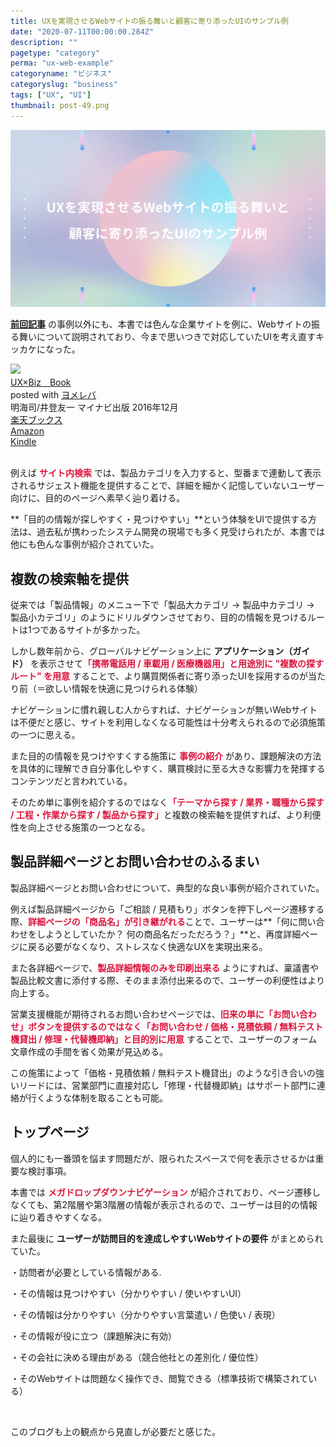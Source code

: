 ```yaml
---
title: UXを実現させるWebサイトの振る舞いと顧客に寄り添ったUIのサンプル例
date: "2020-07-11T00:00:00.284Z"
description: ""
pagetype: "category"
perma: "ux-web-example"
categoryname: "ビジネス"
categoryslug: "business"
tags: ["UX", "UI"]
thumbnail: post-49.png
---
```


![](./post-49.png)

**[前回記事](/post-48/)** の事例以外にも、本書では色んな企業サイトを例に、Webサイトの振る舞いについて説明されており、今まで思いつきで対応していたUIを考え直すキッカケになった。

<div class="cstmreba"><div class="booklink-box"><div class="booklink-image"><a href="https://hb.afl.rakuten.co.jp/hgc/146fe51c.1fd043a3.146fe51d.605dc196/yomereba_main_202007092105376388?pc=http%3A%2F%2Fbooks.rakuten.co.jp%2Frb%2F14584960%2F%3Fscid%3Daf_ich_link_urltxt%26m%3Dhttp%3A%2F%2Fm.rakuten.co.jp%2Fev%2Fbook%2F" target="_blank" ><img src="https://thumbnail.image.rakuten.co.jp/@0_mall/book/cabinet/9067/9784839959067.jpg?_ex=140x140" style="border: none;" /></a></div><div class="booklink-info"><div class="booklink-name"><a href="https://hb.afl.rakuten.co.jp/hgc/146fe51c.1fd043a3.146fe51d.605dc196/yomereba_main_202007092105376388?pc=http%3A%2F%2Fbooks.rakuten.co.jp%2Frb%2F14584960%2F%3Fscid%3Daf_ich_link_urltxt%26m%3Dhttp%3A%2F%2Fm.rakuten.co.jp%2Fev%2Fbook%2F" target="_blank" >UX×Biz　Book</a><div class="booklink-powered-date">posted with <a href="https://yomereba.com" rel="nofollow" target="_blank">ヨメレバ</a></div></div><div class="booklink-detail">明海司/井登友一 マイナビ出版 2016年12月    </div><div class="booklink-link2"><div class="shoplinkrakuten"><a href="https://hb.afl.rakuten.co.jp/hgc/146fe51c.1fd043a3.146fe51d.605dc196/yomereba_main_202007092105376388?pc=http%3A%2F%2Fbooks.rakuten.co.jp%2Frb%2F14584960%2F%3Fscid%3Daf_ich_link_urltxt%26m%3Dhttp%3A%2F%2Fm.rakuten.co.jp%2Fev%2Fbook%2F" target="_blank" >楽天ブックス</a></div><div class="shoplinkamazon"><a href="https://www.amazon.co.jp/exec/obidos/asin/4839959064/kanon123-22/" target="_blank" >Amazon</a></div><div class="shoplinkkindle"><a href="https://www.amazon.co.jp/gp/search?keywords=UX%C3%97Biz%E3%80%80Book&__mk_ja_JP=%83J%83%5E%83J%83i&url=node%3D2275256051&tag=kanon123-22" target="_blank" >Kindle</a></div>                              	  	  	  	  	</div></div><div class="booklink-footer"></div></div></div>
<br/>

例えば <span style="color: crimson; font-weight: bold;">サイト内検索</span> では、製品カテゴリを入力すると、型番まで連動して表示されるサジェスト機能を提供することで、詳細を細かく記憶していないユーザー向けに、目的のページへ素早く辿り着ける。

**「目的の情報が探しやすく・見つけやすい」**という体験をUIで提供する方法は、過去私が携わったシステム開発の現場でも多く見受けられたが、本書では他にも色んな事例が紹介されていた。

## 複数の検索軸を提供

従来では「製品情報」のメニュー下で「製品大カテゴリ → 製品中カテゴリ → 製品小カテゴリ」のようにドリルダウンさせており、目的の情報を見つけるルートは1つであるサイトが多かった。

しかし数年前から、グローバルナビゲーション上に **アプリケーション（ガイド）** を表示させて<span style="color: crimson; font-weight: bold;">「携帯電話用 / 車載用 / 医療機器用」と用途別に "複数の探すルート" を用意</span> することで、より購買関係者に寄り添ったUIを採用するのが当たり前（＝欲しい情報を快適に見つけられる体験）

ナビゲーションに慣れ親しむ人からすれば、ナビゲーションが無いWebサイトは不便だと感じ、サイトを利用しなくなる可能性は十分考えられるので必須施策の一つに思える。

また目的の情報を見つけやすくする施策に <span style="color: crimson; font-weight: bold;">事例の紹介</span> があり、課題解決の方法を具体的に理解でき自分事化しやすく、購買検討に至る大きな影響力を発揮するコンテンツだと言われている。

そのため単に事例を紹介するのではなく<span style="color: crimson; font-weight: bold;">「テーマから探す / 業界・職種から探す / 工程・作業から探す / 製品から探す」</span>と複数の検索軸を提供すれば、より利便性を向上させる施策の一つとなる。

## 製品詳細ページとお問い合わせのふるまい

製品詳細ページとお問い合わせについて、典型的な良い事例が紹介されていた。

例えば製品詳細ページから「ご相談 / 見積もり」ボタンを押下しページ遷移する際、<span style="color: crimson; font-weight: bold;">詳細ページの「商品名」が引き継がれる</span>ことで、ユーザーは**「何に問い合わせをしようとしていたか？ 何の商品名だっただろう？」**と、再度詳細ページに戻る必要がなくなり、ストレスなく快適なUXを実現出来る。

また各詳細ページで、<span style="color: crimson; font-weight: bold;">製品詳細情報のみを印刷出来る</span> ようにすれば、稟議書や製品比較文書に添付する際、そのまま添付出来るので、ユーザーの利便性はより向上する。

営業支援機能が期待されるお問い合わせページでは、<span style="color: crimson; font-weight: bold;">旧来の単に「お問い合わせ」ボタンを提供するのではなく「お問い合わせ / 価格・見積依頼 / 無料テスト機貸出 / 修理・代替機即納」と目的別に用意</span> することで、ユーザーのフォーム文章作成の手間を省く効果が見込める。

この施策によって「価格・見積依頼 / 無料テスト機貸出」のような引き合いの強いリードには、営業部門に直接対応し「修理・代替機即納」はサポート部門に連絡が行くような体制を取ることも可能。

## トップページ

個人的にも一番頭を悩ます問題だが、限られたスペースで何を表示させるかは重要な検討事項。

本書では <span style="color: crimson; font-weight: bold;">メガドロップダウンナビゲーション</span> が紹介されており、ページ遷移しなくても、第2階層や第3階層の情報が表示されるので、ユーザーは目的の情報に辿り着きやすくなる。

また最後に **ユーザーが訪問目的を達成しやすいWebサイトの要件** がまとめられていた。

<div class="blackboard-box">
<p>・訪問者が必要としている情報がある.</p>
<p>・その情報は見つけやすい（分かりやすい / 使いやすいUI）</p>
<p>・その情報は分かりやすい（分かりやすい言葉遣い / 色使い / 表現）</p>
<p>・その情報が役に立つ（課題解決に有効）</p>
<p>・その会社に決める理由がある（競合他社との差別化 / 優位性）</p>
<p>・そのWebサイトは問題なく操作でき、閲覧できる（標準技術で構築されている）</p>
<div class="chalk1"></div>
<div class="chalk2"></div>
</div>
<br/>

このブログも上の観点から見直しが必要だと感じた。
